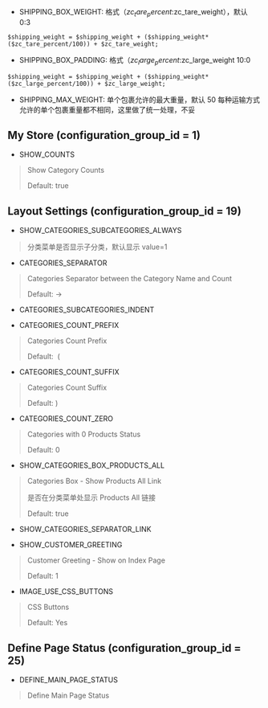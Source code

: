 * SHIPPING_BOX_WEIGHT: 格式（$zc_tare_percent:$zc_tare_weight），默认 0:3
```
$shipping_weight = $shipping_weight + ($shipping_weight*($zc_tare_percent/100)) + $zc_tare_weight;
```

* SHIPPING_BOX_PADDING: 格式（$zc_large_percent:$zc_large_weight 10:0
```
$shipping_weight = $shipping_weight + ($shipping_weight*($zc_large_percent/100)) + $zc_large_weight;
```

* SHIPPING_MAX_WEIGHT: 单个包裹允许的最大重量，默认 50
每种运输方式允许的单个包裹重量都不相同，这里做了统一处理，不妥


## My Store (configuration_group_id = 1)
* SHOW_COUNTS
>Show Category Counts
>
>Default: true


## Layout Settings (configuration_group_id = 19)
* SHOW_CATEGORIES_SUBCATEGORIES_ALWAYS
>分类菜单是否显示子分类，默认显示 value=1

* CATEGORIES_SEPARATOR
>Categories Separator between the Category Name and Count
>
>Default: -&gt;

* CATEGORIES_SUBCATEGORIES_INDENT

* CATEGORIES_COUNT_PREFIX
> Categories Count Prefix
>
> Default: &nbsp;(

* CATEGORIES_COUNT_SUFFIX
> Categories Count Suffix
>
> Default: )

* CATEGORIES_COUNT_ZERO
> Categories with 0 Products Status
>
> Default: 0

* SHOW_CATEGORIES_BOX_PRODUCTS_ALL
> Categories Box - Show Products All Link
>
> 是否在分类菜单处显示 Products All 链接
>
> Default: true

* SHOW_CATEGORIES_SEPARATOR_LINK

* SHOW_CUSTOMER_GREETING
> Customer Greeting - Show on Index Page
>
> Default: 1

* IMAGE_USE_CSS_BUTTONS
> CSS Buttons
>
> Default: Yes

## Define Page Status (configuration_group_id = 25)
* DEFINE_MAIN_PAGE_STATUS
> Define Main Page Status
